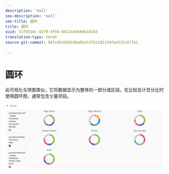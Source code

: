 ```yaml
---
description: 'null'
seo-description: 'null'
seo-title: 圆环
title: 圆环
uuid: 5376510c-82f9-4f04-8412ad368e6182bd
translation-type: tm+mt
source-git-commit: 86fe1b3650100a05e52fb2102134fee515c871b1

---
```



# 圆环

此可视化与饼图类似，它将数据显示为整体的一部分或区段。在比较总计百分比时使用圆环图，通常包含少量项目。

![](assets/donut.png)

